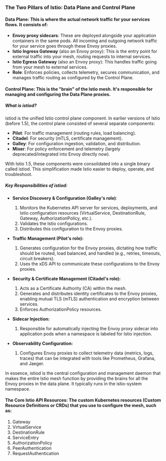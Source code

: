 ### The Two Pillars of Istio: Data Plane and Control Plane
#### Data Plane: This is where the actual network traffic for your services flows. It consists of:
- **Envoy proxy sidecars**: These are deployed alongside your application containers in the same pods. All incoming and outgoing network traffic for your service goes through these Envoy proxies.
- **Istio Ingress Gateway** (also an Envoy proxy): This is the entry point for external traffic into your mesh, routing requests to internal services.
- **Istio Egress Gateway** (also an Envoy proxy): This handles traffic going from your mesh to external services.
- **Role**: Enforces policies, collects telemetry, secures communication, and manages traffic routing as configured by the Control Plane.
#### Control Plane: This is the "brain" of the Istio mesh. It's responsible for managing and configuring the Data Plane proxies.



##### What is istiod?
istiod is the unified Istio control plane component. In earlier versions of Istio (before 1.5), the control plane consisted of several separate components:
- **Pilot**: For traffic management (routing rules, load balancing).
- **Citadel**: For security (mTLS, certificate management).
- **Galley**: For configuration ingestion, validation, and distribution.
- **Mixer**: For policy enforcement and telemetry (largely deprecated/integrated into Envoy directly now).

With Istio 1.5, these components were consolidated into a single binary called istiod. This simplification made Istio easier to deploy, operate, and troubleshoot.

##### Key Responsibilities of istiod:
- **Service Discovery & Configuration (Galley's role)**:
  1. Monitors the Kubernetes API server for services, deployments, and Istio configuration resources (VirtualService, DestinationRule, Gateway, AuthorizationPolicy, etc.).
  2. Validates the Istio configurations.
  3. Distributes this configuration to the Envoy proxies.

- **Traffic Management (Pilot's role):**
  1. Generates configuration for the Envoy proxies, dictating how traffic should be routed, load balanced, and handled (e.g., retries, timeouts, circuit breakers).
  2. Uses the xDS API to communicate these configurations to the Envoy proxies.

- **Security & Certificate Management (Citadel's role):**
  1. Acts as a Certificate Authority (CA) within the mesh.
  2. Generates and distributes identity certificates to the Envoy proxies, enabling mutual TLS (mTLS) authentication and encryption between services.
  3. Enforces AuthorizationPolicy resources.

- **Sidecar Injection:**
  1. Responsible for automatically injecting the Envoy proxy sidecar into application pods when a namespace is labeled for Istio injection.

- **Observability Configuration:**
  1. Configures Envoy proxies to collect telemetry data (metrics, logs, traces) that can be integrated with tools like Prometheus, Grafana, and Jaeger.

In essence, istiod is the central configuration and management daemon that makes the entire Istio mesh function by providing the brains for all the Envoy proxies in the data plane. It typically runs in the istio-system namespace.



#### The Core Istio API Resources: The custom Kubernetes resources (Custom Resource Definitions or CRDs) that you use to configure the mesh, such as:
1. Gateway
1. VirtualService
1. DestinationRule
1. ServiceEntry
1. AuthorizationPolicy
1. PeerAuthentication
1. RequestAuthentication